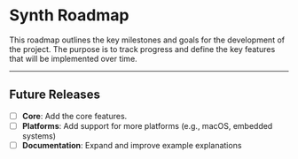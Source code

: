 # Synth Roadmap

This roadmap outlines the key milestones and goals for the development of the project. The purpose is to track progress and define the key features that will be implemented over time.

---

## Future Releases
- [ ] **Core**: Add the core features.
- [ ] **Platforms**: Add support for more platforms (e.g., macOS, embedded systems)
- [ ] **Documentation**: Expand and improve example explanations

